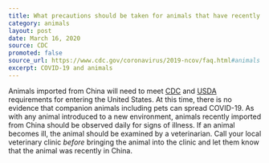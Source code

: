 ```yaml
---
title: What precautions should be taken for animals that have recently been imported (for example, by shelters, rescue groups, or as personal pets) from China?
category: animals
layout: post
date: March 16, 2020
source: CDC
promoted: false
source_url: https://www.cdc.gov/coronavirus/2019-ncov/faq.html#animals
excerpt: COVID-19 and animals
---
```


Animals imported from China will need to meet <a href="https://www.cdc.gov/importation/bringing-an-animal-into-the-united-states/index.html" target="_blank">CDC</a> and <a href="https://www.aphis.usda.gov/aphis/ourfocus/animalhealth/animal-and-animal-product-import-information/live-animal-imports/import-live-animals" target="_blank">USDA</a> requirements for entering the United States. At this time, there is no evidence that companion animals including pets can spread COVID-19. As with any animal introduced to a new environment, animals recently imported from China should be observed daily for signs of illness. If an animal becomes ill, the animal should be examined by a veterinarian. Call your local veterinary clinic <i>before</i> bringing the animal into the clinic and let them know that the animal was recently in China.


